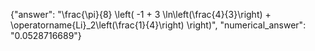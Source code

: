 {"answer": "\\frac{\\pi}{8} \\left( -1 + 3 \\ln\\left(\\frac{4}{3}\\right) + \\operatorname{Li}_2\\left(\\frac{1}{4}\\right) \\right)", "numerical_answer": "0.0528716689"}
